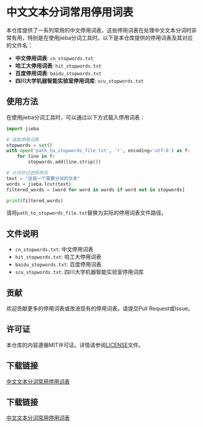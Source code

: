 # 中文文本分词常用停用词表

本仓库提供了一系列常用的中文停用词表，这些停用词表在处理中文文本分词时非常有用，特别是在使用jieba分词工具时。以下是本仓库提供的停用词表及其对应的文件名：

- **中文停用词表**: `cn_stopwords.txt`
- **哈工大停用词表**: `hit_stopwords.txt`
- **百度停用词表**: `baidu_stopwords.txt`
- **四川大学机器智能实验室停用词库**: `scu_stopwords.txt`

## 使用方法

在使用jieba分词工具时，可以通过以下方式载入停用词表：

```python
import jieba

# 读取停用词表
stopwords = set()
with open('path_to_stopwords_file.txt', 'r', encoding='utf-8') as f:
    for line in f:
        stopwords.add(line.strip())

# 分词并过滤停用词
text = "这是一个需要分词的文本"
words = jieba.lcut(text)
filtered_words = [word for word in words if word not in stopwords]

print(filtered_words)
```

请将`path_to_stopwords_file.txt`替换为实际的停用词表文件路径。

## 文件说明

- `cn_stopwords.txt`: 中文停用词表
- `hit_stopwords.txt`: 哈工大停用词表
- `baidu_stopwords.txt`: 百度停用词表
- `scu_stopwords.txt`: 四川大学机器智能实验室停用词库

## 贡献

欢迎贡献更多的停用词表或改进现有的停用词表。请提交Pull Request或Issue。

## 许可证

本仓库的内容遵循MIT许可证。详情请参阅[LICENSE](LICENSE)文件。

## 下载链接

[中文文本分词常用停用词表](https://pan.quark.cn/s/484644761134)

## 下载链接

[中文文本分词常用停用词表](https://pan.quark.cn/s/96b3bbeac6b4)